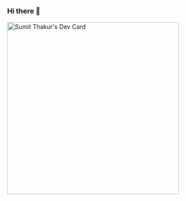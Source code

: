 ### Hi there 👋

<!--
**Sumit-Thakur1/Sumit-Thakur1** is a ✨ _special_ ✨ repository because its `README.md` (this file) appears on your GitHub profile.

Here are some ideas to get you started:

- 🔭 I’m currently working on ...
- 🌱 I’m currently learning ...
- 👯 I’m looking to collaborate on ...
- 🤔 I’m looking for help with ...
- 💬 Ask me about ...
- 📫 How to reach me: ...
- 😄 Pronouns: ...
- ⚡ Fun fact: ...
--> <a href="https://app.daily.dev/Coder_Sumit"><img src="https://github.com/Sumit-Thakur1/Sumit-Thakur1/blob/master/a48b5e3343b8417082304b721804a1b5.png?r=ayp" width="400" alt="Sumit Thakur's Dev Card"/></a>
